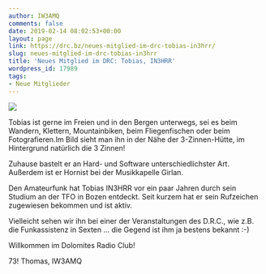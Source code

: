 ```yaml
---
author: IW3AMQ
comments: false
date: 2019-02-14 08:02:53+00:00
layout: page
link: https://drc.bz/neues-mitglied-im-drc-tobias-in3hrr/
slug: neues-mitglied-im-drc-tobias-in3hrr
title: 'Neues Mitglied im DRC: Tobias, IN3HRR'
wordpress_id: 17989
tags:
- Neue Mitglieder
---
```


![](https://drc.bz/wp-content/uploads/2019/02/DSC00571-300x200.jpg)

Tobias ist gerne im Freien und in den Bergen unterwegs, sei es beim Wandern, Klettern, Mountainbiken, beim Fliegenfischen oder beim Fotografieren.Im Bild sieht man ihn in der Nähe der 3-Zinnen-Hütte, im Hintergrund natürlich die 3 Zinnen!


Zuhause bastelt er an Hard- und Software unterschiedlichster Art. Außerdem ist er Hornist bei der Musikkapelle Girlan. 

Den Amateurfunk hat Tobias IN3HRR vor ein paar Jahren durch sein Studium an der TFO in Bozen entdeckt. Seit kurzem hat er sein Rufzeichen zugewiesen bekommen und ist aktiv.

Vielleicht sehen wir ihn bei einer der Veranstaltungen des D.R.C., wie z.B. die Funkassistenz in Sexten ... die Gegend ist ihm ja bestens bekannt :-)

Willkommen im Dolomites Radio Club!

73! Thomas, IW3AMQ
